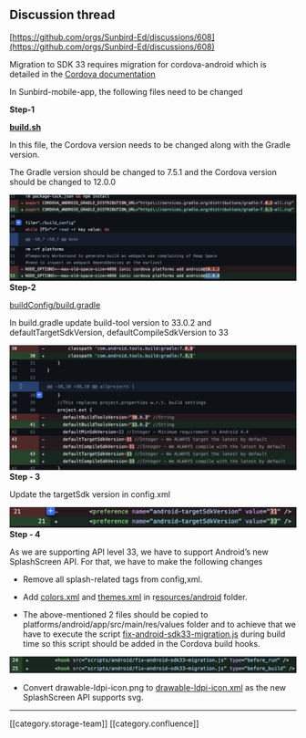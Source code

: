 
## Discussion thread 
[https://github.com/orgs/Sunbird-Ed/discussions/608](https://github.com/orgs/Sunbird-Ed/discussions/608)



Migration to SDK 33 requires migration for cordova-android which is detailed in the [Cordova  documentation](https://cordova.apache.org/announcements/2023/05/22/cordova-android-12.0.0.html)

In Sunbird-mobile-app, the following files need to be changed

 **Step-1** 

[ **build.sh** ](https://github.com/Sunbird-Ed/SunbirdEd-mobile-app/blob/release-5.1.0.10/build.sh)

In this file, the Cordova version needs to be changed along with the Gradle version.

The Gradle version should be changed to 7.5.1 and the Cordova version should be changed to 12.0.0

![](images/storage/Screenshot%202023-08-25%20at%2012.04.01%20PM.png) **Step-2** 

[buildConfig/build.gradle](https://github.com/Sunbird-Ed/SunbirdEd-mobile-app/blob/release-5.1.0.10/buildConfig/build.gradle)

In build.gradle update build-tool version to 33.0.2 and defaultTargetSdkVersion, defaultCompileSdkVersion to 33

![](images/storage/Screenshot%202023-08-25%20at%202.46.28%20PM.png) **Step - 3** 

Update the targetSdk version in config.xml

![](images/storage/Screenshot%202023-08-25%20at%203.04.14%20PM.png) **Step - 4** 

As we are supporting API level 33, we have to support Android’s new SplashScreen API. For that, we have to make the following changes


* Remove all splash-related tags from config,xml.


* Add [colors.xml](https://github.com/Sunbird-Ed/SunbirdEd-mobile-app/blob/release-5.1.0.10/resources/android/colors.xml) and [themes.xml](https://github.com/Sunbird-Ed/SunbirdEd-mobile-app/blob/release-5.1.0.10/resources/android/themes.xml) in r[esources/android](https://github.com/Sunbird-Ed/SunbirdEd-mobile-app/tree/release-5.1.0.10/resources/android) folder.


* The above-mentioned 2 files should be copied to platforms/android/app/src/main/res/values folder and to  achieve that we have to execute the script [fix-android-sdk33-migration.js](https://github.com/Sunbird-Ed/SunbirdEd-mobile-app/blob/release-5.1.0.10/scripts/android/fix-android-sdk33-migration.js) during build time so this script should be added in the Cordova build hooks.



![](images/storage/Screenshot%202023-08-25%20at%203.02.55%20PM.png)
* Convert drawable-ldpi-icon.png to [drawable-ldpi-icon.xml](https://github.com/Sunbird-Ed/SunbirdEd-mobile-app/blob/release-5.1.0.10/resources/android/icon/drawable-ldpi-icon.xml) as the new SplashScreen API supports svg.







*****

[[category.storage-team]] 
[[category.confluence]] 
